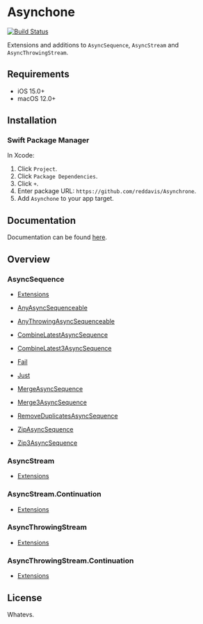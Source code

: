 # Asynchone

[![Build Status](https://app.bitrise.io/app/8dc0c58b91b2be43/status.svg?token=q7Um_wO1cQzKn2RawUmQxg&branch=main)](https://app.bitrise.io/app/8dc0c58b91b2be43)

Extensions and additions to `AsyncSequence`, `AsyncStream` and `AsyncThrowingStream`.

## Requirements

- iOS 15.0+
- macOS 12.0+

## Installation

### Swift Package Manager

In Xcode:

1. Click `Project`.
2. Click `Package Dependencies`.
3. Click `+`.
4. Enter package URL: `https://github.com/reddavis/Asynchrone`.
5. Add `Asynchone` to your app target.

## Documentation

Documentation can be found [here](https://distracted-austin-575f34.netlify.app).

## Overview

### AsyncSequence

- [Extensions](https://distracted-austin-575f34.netlify.app/extensions/asyncsequence)

- [AnyAsyncSequenceable](https://distracted-austin-575f34.netlify.app/structs/anyasyncsequenceable)
- [AnyThrowingAsyncSequenceable](https://distracted-austin-575f34.netlify.app/structs/anythrowingasyncsequenceable)
- [CombineLatestAsyncSequence](https://distracted-austin-575f34.netlify.app/structs/combinelatestasyncsequence)
- [CombineLatest3AsyncSequence](https://distracted-austin-575f34.netlify.app/structs/combinelatest3asyncsequence)
- [Fail](https://distracted-austin-575f34.netlify.app/structs/fail)
- [Just](https://distracted-austin-575f34.netlify.app/structs/just) 
- [MergeAsyncSequence](https://distracted-austin-575f34.netlify.app/structs/mergeasyncsequence)
- [Merge3AsyncSequence](https://distracted-austin-575f34.netlify.app/structs/merge3asyncsequence)
- [RemoveDuplicatesAsyncSequence](https://distracted-austin-575f34.netlify.app/structs/removeduplicatesasyncsequence)
- [ZipAsyncSequence](https://distracted-austin-575f34.netlify.app/structs/zipasyncsequence)
- [Zip3AsyncSequence](https://distracted-austin-575f34.netlify.app/structs/zip3asyncsequence)

### AsyncStream

- [Extensions](https://distracted-austin-575f34.netlify.app/extensions/asyncstream)

### AsyncStream.Continuation

- [Extensions](https://distracted-austin-575f34.netlify.app/extensions/asyncstream/continuation)

### AsyncThrowingStream

- [Extensions](https://distracted-austin-575f34.netlify.app/extensions/asyncthrowingstream)

### AsyncThrowingStream.Continuation

- [Extensions](https://distracted-austin-575f34.netlify.app/extensions/asyncthrowingstream/continuation)

## License

Whatevs.
